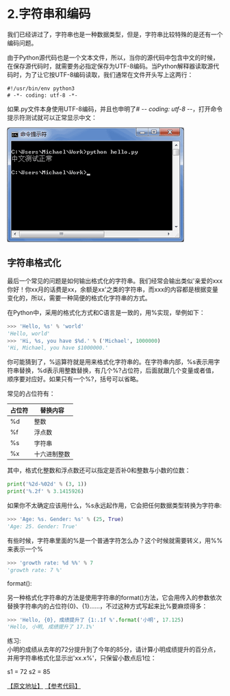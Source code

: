 # 2.字符串和编码

我们已经讲过了，字符串也是一种数据类型，但是，字符串比较特殊的是还有一个编码问题。

由于Python源代码也是一个文本文件，所以，当你的源代码中包含中文的时候，在保存源代码时，就需要务必指定保存为UTF-8编码。当Python解释器读取源代码时，为了让它按UTF-8编码读取，我们通常在文件开头写上这两行：

````
#!/usr/bin/env python3
# -*- coding: utf-8 -*-
````

如果.py文件本身使用UTF-8编码，并且也申明了# -*- coding: utf-8 -*-，打开命令提示符测试就可以正常显示中文：

![Alt](../images/66000.png)

## 字符串格式化

最后一个常见的问题是如何输出格式化的字符串。我们经常会输出类似'亲爱的xxx你好！你xx月的话费是xx，余额是xx'之类的字符串，而xxx的内容都是根据变量变化的，所以，需要一种简便的格式化字符串的方式。

在Python中，采用的格式化方式和C语言是一致的，用%实现，举例如下：
````python
>>> 'Hello, %s' % 'world'
'Hello, world'
>>> 'Hi, %s, you have $%d.' % ('Michael', 1000000)
'Hi, Michael, you have $1000000.'
````

你可能猜到了，%运算符就是用来格式化字符串的。在字符串内部，%s表示用字符串替换，%d表示用整数替换，有几个%?占位符，后面就跟几个变量或者值，顺序要对应好。如果只有一个%?，括号可以省略。

常见的占位符有：

|占位符|替换内容|
|------|-----------|
|%d    |整数        |
|%f    |浮点数      |
|%s    |字符串      |
|%x    |十六进制整数|

其中，格式化整数和浮点数还可以指定是否补0和整数与小数的位数：

````python
print('%2d-%02d' % (3, 1))
print('%.2f' % 3.1415926)
````

如果你不太确定应该用什么，%s永远起作用，它会把任何数据类型转换为字符串: 

````python
>>> 'Age: %s. Gender: %s' % (25, True)
'Age: 25. Gender: True'
```` 

有些时候，字符串里面的%是一个普通字符怎么办？这个时候就需要转义，用%%来表示一个%

````python
>>> 'growth rate: %d %%' % 7
'growth rate: 7 %'
````

format():  

另一种格式化字符串的方法是使用字符串的format()方法，它会用传入的参数依次替换字符串内的占位符{0}、{1}……，不过这种方式写起来比%要麻烦得多：

````python
>>> 'Hello, {0}, 成绩提升了 {1:.1f %'.format('小明', 17.125)
'Hello, 小明, 成绩提升了 17.1%'
````

练习:  
小明的成绩从去年的72分提升到了今年的85分，请计算小明成绩提升的百分点，并用字符串格式化显示出'xx.x%'，只保留小数点后1位：

s1 = 72
s2 = 85


[【原文地址】](https://www.liaoxuefeng.com/wiki/0014316089557264a6b348958f449949df42a6d3a2e542c000/001431664106267f12e9bef7ee14cf6a8776a479bdec9b9000) [【参考代码】](https://github.com/michaelliao/learn-python3/blob/master/samples/basic/the_string.py)

